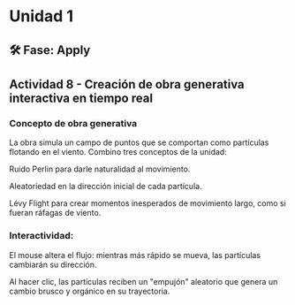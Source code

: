 # Unidad 1

## 🛠 Fase: Apply

## Actividad 8 - Creación de obra generativa interactiva en tiempo real

### Concepto de obra generativa

La obra simula un campo de puntos que se comportan como partículas flotando en el viento.
Combino tres conceptos de la unidad:

Ruido Perlin para darle naturalidad al movimiento.

Aleatoriedad en la dirección inicial de cada partícula.

Lévy Flight para crear momentos inesperados de movimiento largo, como si fueran ráfagas de viento.

### Interactividad:

El mouse altera el flujo: mientras más rápido se mueva, las partículas cambiarán su dirección.

Al hacer clic, las partículas reciben un "empujón" aleatorio que genera un cambio brusco y orgánico en su trayectoria.

